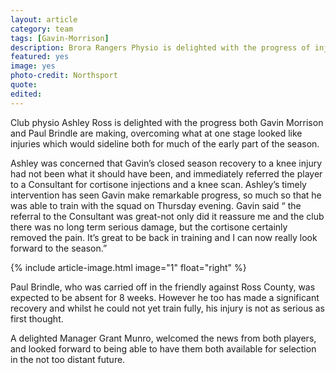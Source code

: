 ```yaml
---
layout: article
category: team
tags: [Gavin-Morrison]
description: Brora Rangers Physio is delighted with the progress of injured Gavin Morrison and Paul Brindle
featured: yes
image: yes
photo-credit: Northsport
quote:
edited: 
---
```

Club physio Ashley Ross is delighted with the progress both Gavin Morrison and Paul Brindle are making, overcoming what at one stage looked like injuries which would sideline both for much of the early part of the season.

Ashley was concerned that Gavin’s closed season recovery to a knee injury had not been what it should have been, and immediately referred the player to a Consultant for cortisone injections and a knee scan. Ashley’s timely intervention has seen Gavin make remarkable progress, so much so that he was able to train with the squad on Thursday evening. Gavin said “ the referral to the Consultant was great-not only did it reassure me and the club there was no long term serious damage, but the cortisone certainly removed the pain. It’s great to be back in training and I can now really look forward to the season.”

{% include article-image.html image="1" float="right" %}

Paul Brindle, who was carried off in the friendly against Ross County, was expected to be absent for 8 weeks. However he too has made a significant recovery and whilst he could not yet train fully, his injury is not as serious as first thought.

A delighted Manager Grant Munro, welcomed the news from both players, and looked forward to being able to have them both available for selection in the not too distant future.